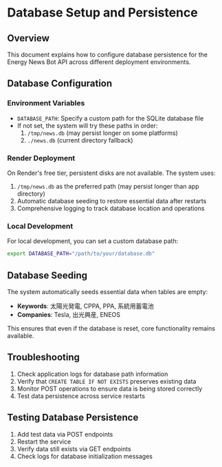 # Database Setup and Persistence

## Overview
This document explains how to configure database persistence for the Energy News Bot API across different deployment environments.

## Database Configuration

### Environment Variables
- `DATABASE_PATH`: Specify a custom path for the SQLite database file
- If not set, the system will try these paths in order:
  1. `/tmp/news.db` (may persist longer on some platforms)
  2. `./news.db` (current directory fallback)

### Render Deployment
On Render's free tier, persistent disks are not available. The system uses:
1. `/tmp/news.db` as the preferred path (may persist longer than app directory)
2. Automatic database seeding to restore essential data after restarts
3. Comprehensive logging to track database location and operations

### Local Development
For local development, you can set a custom database path:
```bash
export DATABASE_PATH="/path/to/your/database.db"
```

## Database Seeding
The system automatically seeds essential data when tables are empty:
- **Keywords**: 太陽光発電, CPPA, PPA, 系統用蓄電池
- **Companies**: Tesla, 出光興産, ENEOS

This ensures that even if the database is reset, core functionality remains available.

## Troubleshooting
1. Check application logs for database path information
2. Verify that `CREATE TABLE IF NOT EXISTS` preserves existing data
3. Monitor POST operations to ensure data is being stored correctly
4. Test data persistence across service restarts

## Testing Database Persistence
1. Add test data via POST endpoints
2. Restart the service
3. Verify data still exists via GET endpoints
4. Check logs for database initialization messages
